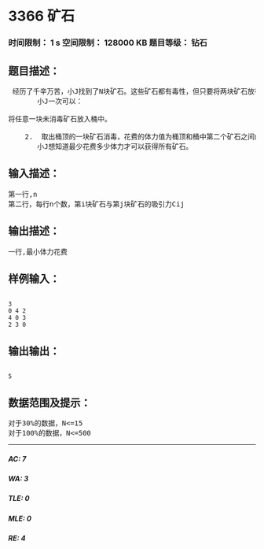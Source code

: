 # 3366 矿石   
### 时间限制： 1 s     空间限制： 128000 KB     题目等级： 钻石  
## 题目描述：  

<pre>
 经历了千辛万苦，小J找到了N块矿石。这些矿石都有毒性，但只要将两块矿石放在一起，再分开即可解毒。但任一两块矿石都可以互相吸引。为了降低吸引力，小J将他们放入一个直径仅能容下一块矿石，且足够高的木桶中并借此完成消毒。
       小J一次可以：

将任意一块未消毒矿石放入桶中。

    2.  取出桶顶的一块矿石消毒，花费的体力值为桶顶和桶中第二个矿石之间的吸引力。若不是所有矿石都消过毒或都未消过毒，则桶不能为空。
       小J想知道最少花费多少体力才可以获得所有矿石。
</pre>
  
  
## 输入描述：  

<pre>
第一行,n
第二行，每行n个数，第i块矿石与第j块矿石的吸引力Cij
</pre>
  
  
## 输出描述：  

<pre>
一行,最小体力花费
</pre>
  
  
## 样例输入：  

<pre><code>
3
0 4 2
4 0 3
2 3 0
</code></pre>
  
  
## 输出输出：  

<pre><code>
5
</code></pre>
  
  
## 数据范围及提示：  

<pre>
对于30%的数据，N<=15
对于100%的数据，N<=500
</pre>
  
  
***  

##### AC: 7  
##### WA: 3  
##### TLE: 0  
##### MLE: 0  
##### RE: 4  
